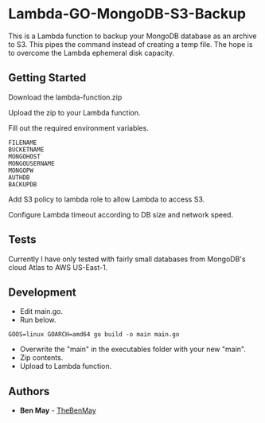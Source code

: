 # Lambda-GO-MongoDB-S3-Backup

This is a Lambda function to backup your MongoDB database as an archive to S3. This pipes the command instead of creating a temp file. The hope is to overcome the Lambda ephemeral disk capacity.

## Getting Started

Download the lambda-function.zip

Upload the zip to your Lambda function.

Fill out the required environment variables.

```
FILENAME
BUCKETNAME
MONGOHOST
MONGOUSERNAME
MONGOPW
AUTHDB
BACKUPDB
```

Add S3 policy to lambda role to allow Lambda to access S3.

Configure Lambda timeout according to DB size and network speed.

## Tests

Currently I have only tested with fairly small databases from MongoDB's cloud Atlas to AWS US-East-1.

## Development

- Edit main.go.
- Run below.
```
GOOS=linux GOARCH=amd64 go build -o main main.go
```
- Overwrite the "main" in the executables folder with your new "main".
- Zip contents.
- Upload to Lambda function.

## Authors

* **Ben May** - [TheBenMay](https://github.com/TheBenMay)

